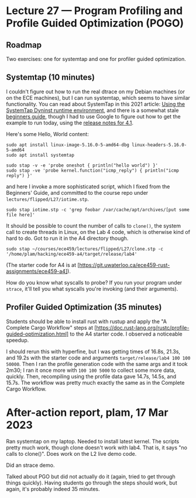 # Lecture 27 — Program Profiling and Profile Guided Optimization (POGO)

## Roadmap

Two exercises: one for systemtap and one for profiler guided optimization.

## Systemtap (10 minutes)

I couldn't figure out how to run the real dtrace on my Debian machines (or on
the ECE machines), but I can run systemtap, which seems to have similar
functionality. You can read about SystemTap in this 2021 article: [Using the
SystemTap Dyninst runtime
environment](https://developers.redhat.com/blog/2021/04/16/using-the-systemtap-dyninst-runtime-environment#),
and there is a somewhat stale [beginners
guide](https://sourceware.org/systemtap/SystemTap_Beginners_Guide/), though I
had to use Google to figure out how to get the example to run today, using the
[release notes for 4.1](https://lwn.net/Articles/787810/).

Here's some Hello, World content:

```
sudo apt install linux-image-5.16.0-5-amd64-dbg linux-headers-5.16.0-5-amd64
sudo apt install systemtap

sudo stap -v -e 'probe oneshot { println("hello world") }'
sudo stap -ve 'probe kernel.function("icmp_reply") { println("icmp reply") }'
```

and here I invoke a more sophisticated script, which I fixed from the Beginners'
Guide, and committed to the course repo under `lectures/flipped/L27/iotime.stp`.

```
sudo stap iotime.stp -c 'grep foobar /var/cache/apt/archives/[put some file here]'
```

It should be possible to count the number of calls to `clone()`, the system call
to create threads in Linux, on the Lab 4 code, which is otherwise kind of hard
to do. Got to run it in the A4 directory though.

```
sudo stap ~/courses/ece459/lectures/flipped/L27/clone.stp -c '/home/plam/hacking/ece459-a4/target/release/lab4'
```

(The starter code for A4 is at
[https://git.uwaterloo.ca/ece459-rust-assignments/ece459-a4]).

How do you know what syscalls to probe? If you run your program under `strace`,
it'll tell you what syscalls you're invoking (and their arguments).

## Profiler Guided Optimization (35 minutes)

Students should be able to install rust with rustup and apply the "A Complete
Cargo Workflow" steps at
[https://doc.rust-lang.org/rustc/profile-guided-optimization.html] to the A4
starter code. I observed a noticeable speedup.

I should rerun this with hyperfine, but I was getting times of 16.8s, 21.3s, and
19.2s with the starter code and arguments `target/release/lab4 100 100 50000`.
Then I ran the profile generation code with the same args and it took 2m30; I
ran it once more with `100 100 5000` to collect some more data, quickly. Then,
recompiling using the profile data gave 14.7s, 14.5s, and 15.7s. The workflow
was pretty much exactly the same as in the Complete Cargo Workflow.

# After-action report, plam, 17 Mar 2023

Ran systemtap on my laptop. Needed to install latest kernel. The scripts pretty
much work, though clone doesn't work with lab4. That is, it says "no calls to
clone()". Does work on the L2 live demo code.

Did an strace demo.

Talked about PGO but did not actually do it (again, tried to get through things
quickly). Having students go through the steps should work, but again, it's
probably indeed 35 minutes.
